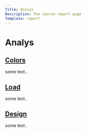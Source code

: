 ```yaml
---
Title: Analys
Description: The course report page
Template: report
---
```


Analys
==================

<div class="kmom-box">
    <a href="analysis/01_colors"><h2>Colors</h2></a>
    <p>some text..</p>
</div>

<div class="kmom-box">
    <a href="analysis/02_load"><h2>Load</h2></a>
    <p>some text..</p>
</div>

<div class="kmom-box">
    <a href="analysis/03_design_principles"><h2>Design</h2></a>
    <p>some text..</p>
</div>
